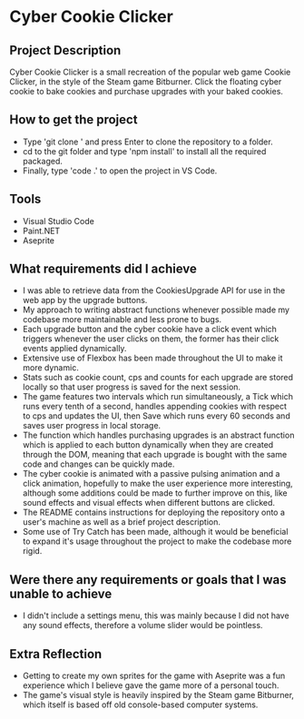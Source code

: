 # Cyber Cookie Clicker

## Project Description
Cyber Cookie Clicker is a small recreation of the popular web game Cookie Clicker, in the style of the Steam game Bitburner. Click the floating cyber cookie to bake cookies and purchase upgrades with your baked cookies.

## How to get the project
- Type 'git clone <SSH-key>' and press Enter to clone the repository to a folder.
- cd to the git folder and type 'npm install' to install all the required packaged.
- Finally, type 'code .' to open the project in VS Code.

## Tools
- Visual Studio Code
- Paint.NET
- Aseprite

## What requirements did I achieve
- I was able to retrieve data from the CookiesUpgrade API for use in the web app by the upgrade buttons.
- My approach to writing abstract functions whenever possible made my codebase more maintainable and less prone to bugs.
- Each upgrade button and the cyber cookie have a click event which triggers whenever the user clicks on them, the former has their click events applied dynamically.
- Extensive use of Flexbox has been made throughout the UI to make it more dynamic.
- Stats such as cookie count, cps and counts for each upgrade are stored locally so that user progress is saved for the next session.
- The game features two intervals which run simultaneously, a Tick which runs every tenth of a second, handles appending cookies with respect to cps and updates the UI, then Save which runs every 60 seconds and saves user progress in local storage.
- The function which handles purchasing upgrades is an abstract function which is applied to each button dynamically when they are created through the DOM, meaning that each upgrade is bought with the same code and changes can be quickly made.
- The cyber cookie is animated with a passive pulsing animation and a click animation, hopefully to make the user experience more interesting, although some additions could be made to further improve on this, like sound effects and visual effects when different buttons are clicked.
- The README contains instructions for deploying the repository onto a user's machine as well as a brief project description.
- Some use of Try Catch has been made, although it would be beneficial to expand it's usage throughout the project to make the codebase more rigid.

## Were there any requirements or goals that I was unable to achieve
- I didn't include a settings menu, this was mainly because I did not have any sound effects, therefore a volume slider would be pointless.

## Extra Reflection
- Getting to create my own sprites for the game with Aseprite was a fun experience which I believe gave the game more of a personal touch.
- The game's visual style is heavily inspired by the Steam game Bitburner, which itself is based off old console-based computer systems.
